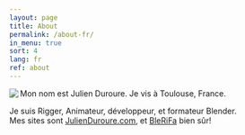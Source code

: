 ```yaml
---
layout: page
title: About
permalink: /about-fr/
in_menu: true
sort: 4
lang: fr
ref: about
---
```


<img align='left' src='{{ site.baseurl }}/assets/img/julienduroure.jpg'>
Mon nom est Julien Duroure.  
Je vis à Toulouse, France.  
  
  
Je suis Rigger, Animateur, développeur, et formateur Blender.  
Mes sites sont [JulienDuroure.com](http://julienduroure.com), et [BleRiFa]({{site.baseurl}}) bien sûr!  

